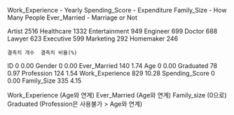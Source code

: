 Work_Experience -  Yearly
Spending_Score - Expenditure
Family_Size - How Many People
Ever_Married - Marriage or Not

Artist           2516
Healthcare       1332
Entertainment     949
Engineer          699
Doctor            688
Lawyer            623
Executive         599
Marketing         292
Homemaker         246


	결측치 개수	결측치 비율(%)
ID	0	0.00
Gender	0	0.00
Ever_Married	140	1.74
Age	0	0.00
Graduated	78	0.97
Profession	124	1.54
Work_Experience	829	10.28
Spending_Score	0	0.00
Family_Size	335	4.15

Work_Experience (Age와 연계)
Ever_Married (Age와 연계) 
Family_size (0으로)
Graduated (Profession은 사용불가 > Age와 연계)



